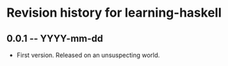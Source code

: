 # Revision history for learning-haskell

## 0.0.1 -- YYYY-mm-dd

* First version. Released on an unsuspecting world.
